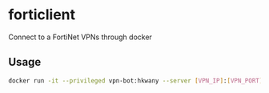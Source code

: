 # forticlient

Connect to a FortiNet VPNs through docker

## Usage

```bash
docker run -it --privileged vpn-bot:hkwany --server [VPN_IP]:[VPN_PORT] --vpnuser [VPN_USERNAME] --keepalive
```

